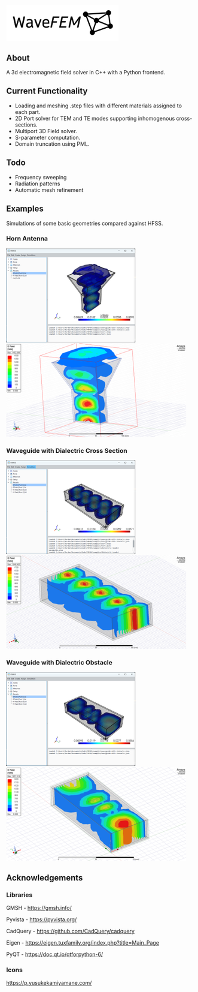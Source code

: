 <img src='design/Logo.png' width="300px">

## About
A 3d electromagnetic field solver in C++ with a Python frontend.

## Current Functionality
- Loading and meshing .step files with different materials assigned to each part. 
- 2D Port solver for TEM and TE modes supporting inhomogenous cross-sections.
- Multiport 3D Field solver.
- S-parameter computation.
- Domain truncation using PML.

## Todo
- Frequency sweeping
- Radiation patterns
- Automatic mesh refinement

## Examples
Simulations of some basic geometries compared against HFSS.

### Horn Antenna
<img src='examples/photos/Horn Antenna.png' height="250px"> <img src='examples/photos/Horn HFSS.png' height="250px">

### Waveguide with Dialectric Cross Section
<img src='examples/photos/Dialectric Loaded Waveguide.png' height="250px"> <img src='examples/photos/Dialectric Loaded Waveguide HFSS.png' height="250px">

### Waveguide with Dialectric Obstacle
<img src='examples/photos/Dialectric Obstacle.png' height="250px"> <img src='examples/photos/Dialectric Obstacle HFSS.png' height="250px">

## Acknowledgements 

### Libraries
GMSH - https://gmsh.info/

Pyvista - https://pyvista.org/

CadQuery - https://github.com/CadQuery/cadquery

Eigen - https://eigen.tuxfamily.org/index.php?title=Main_Page

PyQT - https://doc.qt.io/qtforpython-6/

### Icons
https://p.yusukekamiyamane.com/
